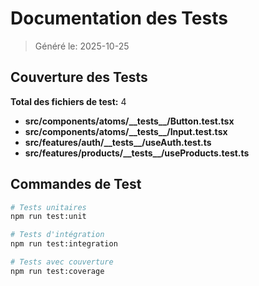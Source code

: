 # Documentation des Tests

> Généré le: 2025-10-25

## Couverture des Tests

**Total des fichiers de test:** 4

- **src/components/atoms/\_\_tests\_\_/Button.test.tsx**
- **src/components/atoms/\_\_tests\_\_/Input.test.tsx**
- **src/features/auth/\_\_tests\_\_/useAuth.test.ts**
- **src/features/products/\_\_tests\_\_/useProducts.test.ts**

## Commandes de Test

```bash
# Tests unitaires
npm run test:unit

# Tests d'intégration
npm run test:integration

# Tests avec couverture
npm run test:coverage
```
